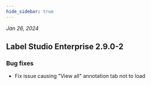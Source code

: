 ```yaml
---
hide_sidebar: true
---
```


*Jan 26, 2024*

## Label Studio Enterprise 2.9.0-2
### Bug fixes
- Fix issue causing "View all" annotation tab not to load

